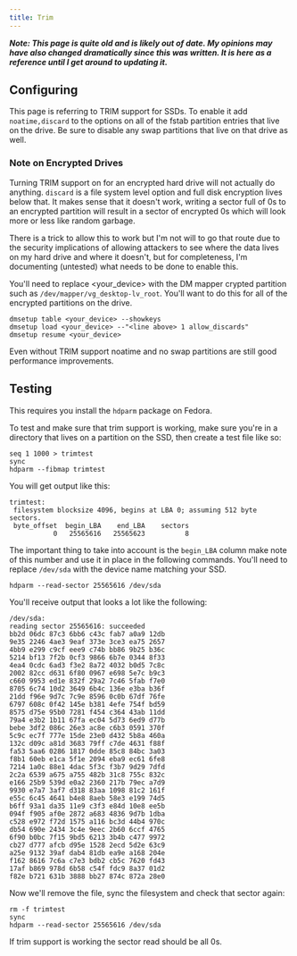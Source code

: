 ```yaml
---
title: Trim
---
```


***Note: This page is quite old and is likely out of date. My opinions may have
also changed dramatically since this was written. It is here as a reference
until I get around to updating it.***

## Configuring

This page is referring to TRIM support for SSDs. To enable it add
`noatime,discard` to the options on all of the fstab partition entries that
live on the drive. Be sure to disable any swap partitions that live on that
drive as well.

### Note on Encrypted Drives

Turning TRIM support on for an encrypted hard drive will not actually do
anything. `discard` is a file system level option and full disk encryption
lives below that. It makes sense that it doesn't work, writing a sector full of
0s to an encrypted partition will result in a sector of encrypted 0s which will
look more or less like random garbage.

There is a trick to allow this to work but I'm not will to go that route due to
the security implications of allowing attackers to see where the data lives on
my hard drive and where it doesn't, but for completeness, I'm documenting
(untested) what needs to be done to enable this.

You'll need to replace <your_device> with the DM mapper crypted partition such
as `/dev/mapper/vg_desktop-lv_root`. You'll want to do this for all of the
encrypted partitions on the drive.

```
dmsetup table <your_device> --showkeys
dmsetup load <your_device> --"<line above> 1 allow_discards"
dmsetup resume <your_device>
```

Even without TRIM support noatime and no swap partitions are still good
performance improvements.

## Testing

This requires you install the `hdparm` package on Fedora.

To test and make sure that trim support is working, make sure you're in a
directory that lives on a partition on the SSD, then create a test file like
so:

```
seq 1 1000 > trimtest
sync
hdparm --fibmap trimtest
```

You will get output like this:

```
trimtest:
 filesystem blocksize 4096, begins at LBA 0; assuming 512 byte sectors.
 byte_offset  begin_LBA    end_LBA    sectors
           0   25565616   25565623          8
```

The important thing to take into account is the `begin_LBA` column make note of
this number and use it in place in the following commands. You'll need to
replace `/dev/sda` with the device name matching your SSD.

```
hdparm --read-sector 25565616 /dev/sda
```

You'll receive output that looks a lot like the following:

```
/dev/sda:
reading sector 25565616: succeeded
bb2d 06dc 87c3 6bb6 c43c fab7 a0a9 12db
9e35 2246 4ae3 9eaf 373e 3ce3 ea75 2657
4bb9 e299 c9cf eee9 c74b bb86 9b25 b36c
5214 bf13 7f2b 0cf3 9866 6b7e 0344 8f33
4ea4 0cdc 6ad3 f3e2 8a72 4032 b0d5 7c8c
2002 82cc d631 6f80 0967 e698 5e7c b9c3
c660 9953 ed1e 832f 29a2 7c46 5fab f7e0
8705 6c74 10d2 3649 6b4c 136e e3ba b36f
21dd f96e 9d7c 7c9e 8596 0c0b 67df 76fe
6797 608c 0f42 145e b381 4efe 754f bd59
8575 d75e 95b0 7281 f454 c364 43ab 11dd
79a4 e3b2 1b11 67fa ec04 5d73 6ed9 d77b
bebe 3df2 086c 26e3 ac8e c6b3 0591 370f
5c9c ec7f 777e 15de 23e0 d432 5b8a 460a
132c d09c a81d 3683 79ff c7de 4631 f88f
fa53 5aa6 0286 1817 0dde 85c8 84bc 3a03
f8b1 60eb e1ca 5f1e 2094 eba9 ec61 6fe8
7214 1a0c 88e1 4dac 5f3c f3b7 9d29 7dfd
2c2a 6539 a675 a755 482b 31c8 755c 832c
e166 25b9 539d e0a2 2360 217b 79ec a7d9
9930 e7a7 3af7 d318 83aa 1098 81c2 161f
e55c 6c45 4641 b4e8 8aeb 58e3 e199 74d5
b6ff 93a1 da35 11e9 c3f3 e84d 10e8 ee5b
094f f905 af0e 2872 a683 4836 9d7b 1dba
c528 e972 f72d 1575 a116 bc3d 44b4 970c
db54 690e 2434 3c4e 9eec 2b60 6ccf 4765
6f90 b0bc 7f15 9bd5 6213 3b4b c477 9972
cb27 d777 afcb d95e 1528 2ecd 5d2e 63c9
a25e 9132 39af dab4 81db ea9e a168 204e
f162 8616 7c6a c7e3 bdb2 cb5c 7620 fd43
17af b869 978d 6b58 c54f fdc9 8a37 01d2
f82e b721 631b 3888 bb27 874c 872a 28e0
```

Now we'll remove the file, sync the filesystem and check that sector again:

```
rm -f trimtest
sync
hdparm --read-sector 25565616 /dev/sda
```

If trim support is working the sector read should be all 0s.
